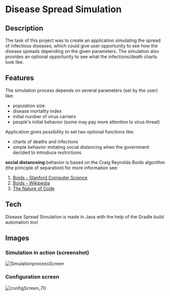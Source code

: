 # Disease Spread Simulation


## Description

The task of this project was to create an application simulating the spread of infectious diseases, which could give user opportunity to see how the disease spreads depending on the given parameters. The simulation also provides an optional opportunity to see what the infections/death charts look like. 

## Features
The simulation process depends on several parameters (set by the user) like:
- population size
- disease mortality index
- initial number of virus carriers
- people's initial behavior (some may pay more attention to virus threat)


Application gives possibility to set two optional functions like:
- charts of deaths and infections
- simple behavior imitating social distancing when the government decided to introduce restrictions


**social distanceing** behavior is based on the Craig Reynolds Boids algorithm (the principle of separation) for more information see:
1. [Boids - Stanford Computer Science](https://cs.stanford.edu/people/eroberts/courses/soco/projects/2008-09/modeling-natural-systems/boids.html)
2. [Boids - Wikipedia](https://en.wikipedia.org/wiki/Boids)
3. [The Nature of Code](https://natureofcode.com/book/chapter-6-autonomous-agents/)
## Tech

Disease Spread Simulation is made in Java with the help of the Gradle build automation tool

## Images

### Simulation in action (screenshot)

![SimulationprocessScreen](https://user-images.githubusercontent.com/76202883/125428787-c9574056-89e3-46cd-a25e-a1a7528d39ca.png)

### Configuration screen

![configScreen_70](https://user-images.githubusercontent.com/76202883/125428752-8df088b9-6ad4-452a-9f54-7b3ca96cbb8e.png)


